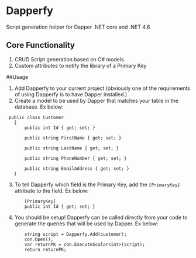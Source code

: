 # Dapperfy
Script generation helper for Dapper .NET core and .NET 4.6

## Core Functionality
1. CRUD Script generation based on C# models.
2. Custom attributes to notify the library of a Primary Key

##Usage
 1. Add Dapperfy to your current project (obviously one of the requirements of using Dapperfy is to have Dapper installed.)
 2. Create a model to be used by Dapper that matches your table in the database. Ex below:
 ```
  public class Customer
    {
        public int Id { get; set; }

        public string FirstName { get; set; }

        public string LastName { get; set; }

        public string PhoneNumber { get; set; }

        public string EmailAddress { get; set; }
    }
 ```
 3. To tell Dapperfy which field is the Primary Key, add the ```[PrimaryKey]``` attribute to the field. Ex below:
 ```
        [PrimaryKey]
        public int Id { get; set; }
 ```
 4. You should be setup! Dapperfy can be called directly from your code to generate the queries that will be used by Dapper. Ex below:
 ```
        string script = Dapperfy.Add(customer);
        con.Open();
        var returnPK = con.ExecuteScalar<int>(script);
        return returnPK;
 ```
